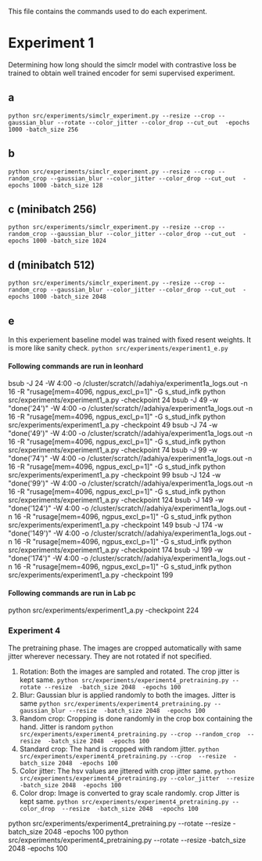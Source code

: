 This file contains the commands used to do each experiment.

# Experiment 1
Determining how long should the simclr model with contrastive loss be trained to obtain well trained encoder for semi supervised experiment.
## a
```python src/experiments/simclr_experiment.py --resize --crop --gaussian_blur --rotate --color_jitter --color_drop --cut_out  -epochs 1000 -batch_size 256```
## b
```python src/experiments/simclr_experiment.py --resize --crop --random_crop --gaussian_blur --color_jitter --color_drop --cut_out  -epochs 1000 -batch_size 128```
## c (minibatch 256)
```python src/experiments/simclr_experiment.py --resize --crop --random_crop --gaussian_blur --color_jitter --color_drop --cut_out  -epochs 1000 -batch_size 1024```
## d (minibatch 512)
```python src/experiments/simclr_experiment.py --resize --crop --random_crop --gaussian_blur --color_jitter --color_drop --cut_out  -epochs 1000 -batch_size 2048```
## e
In this experiement baseline model was trained with fixed resent  weights. It is more like sanity check.
```python src/experiments/experiment1_e.py```

#### Following commands are run in leonhard
bsub -J 24 -W 4:00 -o /cluster/scratch//adahiya/experiment1a_logs.out -n 16 -R "rusage[mem=4096, ngpus_excl_p=1]"  -G s_stud_infk python src/experiments/experiment1_a.py -checkpoint  24 
bsub -J 49 -w "done('24')" -W 4:00 -o /cluster/scratch//adahiya/experiment1a_logs.out -n 16 -R "rusage[mem=4096, ngpus_excl_p=1]"  -G s_stud_infk python src/experiments/experiment1_a.py -checkpoint 49 
bsub -J 74 -w "done('49')" -W 4:00 -o /cluster/scratch//adahiya/experiment1a_logs.out -n 16 -R "rusage[mem=4096, ngpus_excl_p=1]"  -G s_stud_infk python src/experiments/experiment1_a.py -checkpoint 74 
bsub -J 99 -w "done('74')" -W 4:00 -o /cluster/scratch//adahiya/experiment1a_logs.out -n 16 -R "rusage[mem=4096, ngpus_excl_p=1]"  -G s_stud_infk python src/experiments/experiment1_a.py -checkpoint 99 
bsub -J 124 -w "done('99')" -W 4:00 -o /cluster/scratch//adahiya/experiment1a_logs.out -n 16 -R "rusage[mem=4096, ngpus_excl_p=1]"  -G s_stud_infk python src/experiments/experiment1_a.py -checkpoint 124 
bsub -J 149 -w "done('124')" -W 4:00 -o /cluster/scratch//adahiya/experiment1a_logs.out -n 16 -R "rusage[mem=4096, ngpus_excl_p=1]"  -G s_stud_infk python src/experiments/experiment1_a.py -checkpoint 149 
bsub -J 174 -w "done('149')" -W 4:00 -o /cluster/scratch//adahiya/experiment1a_logs.out -n 16 -R "rusage[mem=4096, ngpus_excl_p=1]"  -G s_stud_infk python src/experiments/experiment1_a.py -checkpoint 174 
bsub -J 199 -w "done('174')" -W 4:00 -o /cluster/scratch//adahiya/experiment1a_logs.out -n 16 -R "rusage[mem=4096, ngpus_excl_p=1]"  -G s_stud_infk python src/experiments/experiment1_a.py -checkpoint 199  

#### Following commands are run in Lab pc
python src/experiments/experiment1_a.py -checkpoint 224


### Experiment 4

The pretraining phase. The images are cropped automatically with same jitter wherever necessary. They are not rotated if not specified.
1. Rotation: Both the images are sampled and rotated. The crop jitter is kept same.
```python src/experiments/experiment4_pretraining.py --rotate --resize  -batch_size 2048  -epochs 100```
2. Blur: Gaussian blur is applied randomly to both the images. Jitter is same
```python src/experiments/experiment4_pretraining.py --gaussian_blur --resize  -batch_size 2048  -epochs 100```
3. Random crop: Cropping is done randomly in the crop box containing the hand. Jitter is random
```python src/experiments/experiment4_pretraining.py --crop --random_crop  --resize  -batch_size 2048  -epochs 100```
4. Standard crop: The hand is cropped with random jitter.
```python src/experiments/experiment4_pretraining.py --crop  --resize  -batch_size 2048  -epochs 100```
5. Color jitter:  The hsv values are jittered with crop jitter same.
```python src/experiments/experiment4_pretraining.py --color_jitter  --resize  -batch_size 2048  -epochs 100```
6. Color drop: Image is converted to gray scale randomly. crop Jitter is kept same.
```python src/experiments/experiment4_pretraining.py --color_drop  --resize  -batch_size 2048  -epochs 100```




python src/experiments/experiment4_pretraining.py --rotate --resize  -batch_size 2048  -epochs 100
python src/experiments/experiment4_pretraining.py --rotate --resize  -batch_size 2048  -epochs 100
